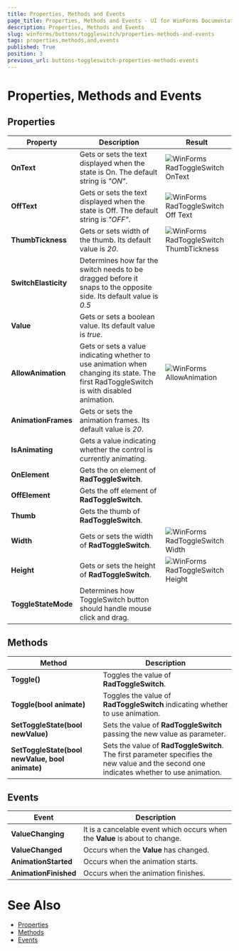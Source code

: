 ```yaml
---
title: Properties, Methods and Events
page_title: Properties, Methods and Events - UI for WinForms Documentation
description: Properties, Methods and Events
slug: winforms/buttons/toggleswitch/properties-methods-and-events
tags: properties,methods,and,events
published: True
position: 3
previous_url: buttons-toggleswitch-properties-methods-events
---
```


# Properties, Methods and Events



## Properties

|Property|Description|Result|
|----|----|----|
|__OnText__|Gets or sets the text displayed when the state is On. The default string is *"ON"*.|![WinForms RadToggleSwitch OnText](images/buttons-toggleswitch-properties-methods-events001.png)|
|__OffText__|Gets or sets the text displayed when the state is Off. The default string is *"OFF"*.|![WinForms RadToggleSwitch Off Text](images/buttons-toggleswitch-properties-methods-events002.png)|
|__ThumbTickness__|Gets or sets width of the thumb. Its default value is *20*.|![WinForms RadToggleSwitch ThumbTickness](images/buttons-toggleswitch-properties-methods-events003.png)|
|__SwitchElasticity__|Determines how far the switch needs to be dragged before it snaps to the opposite side. Its default value is *0.5*||
|__Value__|Gets or sets a boolean value. Its default value is *true*.||
|__AllowAnimation__|Gets or sets a value indicating whether to use animation when changing its state. The first RadToggleSwitch is with disabled animation.|![WinForms AllowAnimation](images/buttons-toggleswitch-properties-methods-events004.gif)|
|__AnimationFrames__|Gets or sets the animation frames. Its default value is *20*.||
|__IsAnimating__|Gets a value indicating whether the control is currently animating.||
|__OnElement__|Gets the on element of __RadToggleSwitch__.||
|__OffElement__|Gets the off element of __RadToggleSwitch__.||
|__Thumb__|Gets the thumb of __RadToggleSwitch__.||
|__Width__|Gets or sets the width of __RadToggleSwitch__.|![WinForms RadToggleSwitch Width](images/buttons-toggleswitch-properties-methods-events005.png) |
|__Height__|Gets or sets the height of __RadToggleSwitch__.|![WinForms RadToggleSwitch Height](images/buttons-toggleswitch-properties-methods-events006.png)|
|__ToggleStateMode__|Determines how ToggleSwitch button should handle mouse click and drag.|

## Methods

|Method|Description|
|----|----|
|__Toggle()__|Toggles the value of __RadToggleSwitch__.|
|__Toggle(bool animate)__|Toggles the value of __RadToggleSwitch__ indicating whether to use animation.|
|__SetToggleState(bool newValue)__|Sets the value of __RadToggleSwitch__ passing the new value as parameter.|
|__SetToggleState(bool newValue, bool animate)__|Sets the value of __RadToggleSwitch__. The first parameter specifies the new value and the second one indicates whether to use animation.|
         
## Events

|Event|Description|
|----|----|
|__ValueChanging__|It is a cancelable event which occurs when the __Value__ is about to change.|
|__ValueChanged__|Occurs when the __Value__ has changed.|
|__AnimationStarted__|Occurs when the animation starts.|
|__AnimationFinished__|Occurs when the animation finishes.|
            
# See Also 
* [Properties](https://docs.telerik.com/devtools/winforms/api/telerik.wincontrols.ui.radtoggleswitch.html#properties)
* [Methods](https://docs.telerik.com/devtools/winforms/api/telerik.wincontrols.ui.radtoggleswitch.html#methods)
* [Events](https://docs.telerik.com/devtools/winforms/api/telerik.wincontrols.ui.radtoggleswitch.html#events)
